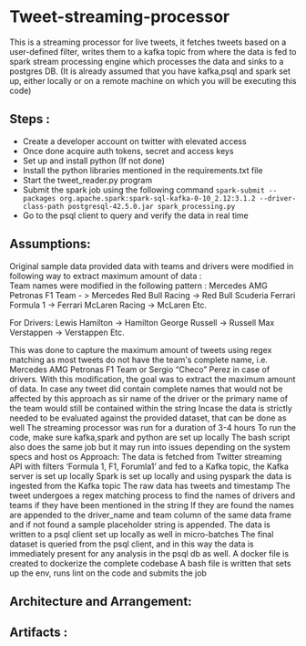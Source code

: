 # Tweet-streaming-processor
This is a streaming processor for live tweets, it fetches tweets based on a user-defined filter, writes them to a kafka topic from where the data is fed to spark stream processing engine which processes the data and sinks to a postgres DB.
(It is already assumed that you have kafka,psql and spark set up, either locally or on a remote machine on which you will be executing this code)
## Steps :
- Create a developer account on twitter with elevated access
- Once done acquire auth tokens, secret and access keys
- Set up and install python (If not done)
- Install the python libraries mentioned in the requirements.txt file
- Start the tweet_reader.py program
- Submit the spark job using the following command
```spark-submit --packages org.apache.spark:spark-sql-kafka-0-10_2.12:3.1.2 --driver-class-path postgresql-42.5.0.jar spark_processing.py```
- Go to the psql client to query and verify the data in real time

## Assumptions:
Original sample data provided data with teams and drivers were modified in following way to extract maximum amount of data :  
Team names were modified in the following pattern : 
Mercedes AMG Petronas F1 Team - > Mercedes
Red Bull Racing -> Red Bull
Scuderia Ferrari Formula 1 -> Ferrari
McLaren Racing -> McLaren 
Etc. 

For Drivers:
Lewis Hamilton -> Hamilton
George Russell -> Russell
Max Verstappen -> Verstappen
Etc.

This was done to capture the maximum amount of tweets using regex matching as most tweets do not have the team's complete name, i.e. Mercedes AMG Petronas F1 Team or Sergio “Checo” Perez in case of drivers. With this modification, the goal was to extract the maximum amount of data. In case any tweet did contain complete names that would not be affected by this approach as sir name of the driver or the primary name of the team would still be contained within the string
Incase the data is strictly needed to be evaluated against the provided dataset, that can be done as well
The streaming processor was run for a duration of 3-4 hours
To run the code, make sure kafka,spark and python are set up locally
The bash script also does the same job but it may run into issues depending on the system specs and host os
Approach:
The data is fetched from Twitter streaming API with filters ‘Formula 1, F1, Forumla1’  and fed to a Kafka topic, the Kafka server is set up locally
Spark is set up locally and using pyspark the data is ingested from the Kafka topic
The raw data has tweets and timestamp
The tweet undergoes a regex matching process to find the names of drivers and teams if they have been mentioned in the string
If they are found the names are appended to the driver_name and team column of the same data frame and if not found a sample placeholder string is appended. 
The data is written to a psql client set up locally as well in micro-batches
The final dataset is queried from the psql client, and in this way the data is immediately present for any analysis in the psql db as well.
A docker file is created to dockerize the complete codebase
A bash file is written that sets up the env, runs lint on the code and submits the job
## Architecture and Arrangement:




## Artifacts : 
